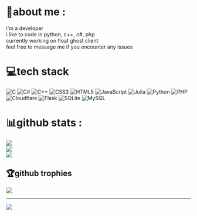 # 💫about me :
i'm a developer  
i like to code in python, c++, c#, php  
currently working on float ghost client  
feel free to message me if you encounter any issues  

# 💻tech stack
![C](https://img.shields.io/badge/c-%2300599C.svg?style=flat-square&logo=c&logoColor=white) ![C#](https://img.shields.io/badge/c%23-%23239120.svg?style=flat-square&logo=c-sharp&logoColor=white) ![C++](https://img.shields.io/badge/c++-%2300599C.svg?style=flat-square&logo=c%2B%2B&logoColor=white) ![CSS3](https://img.shields.io/badge/css3-%231572B6.svg?style=flat-square&logo=css3&logoColor=white) ![HTML5](https://img.shields.io/badge/html5-%23E34F26.svg?style=flat-square&logo=html5&logoColor=white) ![JavaScript](https://img.shields.io/badge/javascript-%23323330.svg?style=flat-square&logo=javascript&logoColor=%23F7DF1E) 	![Julia](https://img.shields.io/badge/-Julia-9558B2?style=flat-square&logo=julia&logoColor=white) ![Python](https://img.shields.io/badge/python-3670A0?style=flat-square&logo=python&logoColor=ffdd54) ![PHP](https://img.shields.io/badge/php-%23777BB4.svg?style=flat-square&logo=php&logoColor=white) ![Cloudflare](https://img.shields.io/badge/Cloudflare-F38020?style=flat-square&logo=Cloudflare&logoColor=white) ![Flask](https://img.shields.io/badge/flask-%23000.svg?style=flat-square&logo=flask&logoColor=white) ![SQLite](https://img.shields.io/badge/sqlite-%2307405e.svg?style=flat-square&logo=sqlite&logoColor=white) ![MySQL](https://img.shields.io/badge/mysql-%2300f.svg?style=flat-square&logo=mysql&logoColor=white)
# 📊github stats :
![](https://github-readme-stats.vercel.app/api?username=excepts&theme=radical&hide_border=true&include_all_commits=true&count_private=false)<br/>
![](https://github-readme-streak-stats.herokuapp.com/?user=excepts&theme=radical&hide_border=true)<br/>
![](https://github-readme-stats.vercel.app/api/top-langs/?username=excepts&theme=radical&hide_border=true&include_all_commits=true&count_private=false&layout=compact)

## 🏆github trophies
![](https://github-profile-trophy.vercel.app/?username=excepts&theme=radical&no-frame=true&no-bg=false&margin-w=4)

---
[![](https://visitcount.itsvg.in/api?id=excepts&icon=2&color=1)](https://visitcount.itsvg.in)
